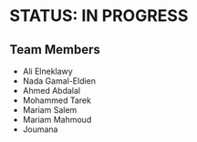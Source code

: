 # STATUS: IN PROGRESS

## Team Members
- Ali Elneklawy
- Nada Gamal-Eldien
- Ahmed Abdalal
- Mohammed Tarek
- Mariam Salem
- Mariam Mahmoud
- Joumana